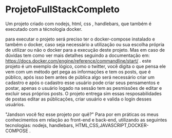 # ProjetoFullStackCompleto
Um projeto criado com nodejs, html, css , handlebars, que também é executado com a técnologia docker. 

para executar o projeto será preciso ter o docker-compose instalado e também o docker, caso seja necessário a utilização ou sua escolha própria de utilizar ou não
o docker para a execução deste projeto. Mas em caso de dúvidas tem como ver mais detalhes seguindo a documentação em: https://docs.docker.com/engine/reference/commandline/start/  .
este projeto é um exemplo de lógico, como o twitter, você digita o que pensa ele vem com um método get pega as informações e tem os posts, que é público, 
após isso bem antes de pública algo será necessário criar um cadastro e após o cadastro esse usuário pode criar seus pensamentos e postar, apenas o usuário logado na sessão tem
as pesmissões de editar e excluir seus próprios posts. O projeto entrega sim essas resposabilidades de postas editar as públicações, criar usuário
e valida o login desses usuários.

"Jandson você fez esse projeto por quê?"
Para por em práticas os meus conhecimentos em relação ao front-end e back-end, utilizando as seguintes tecnologias: nodejs, handlebars, HTML,CSS,JAVASCRIPT,DOCKER-COMPOSE . 

